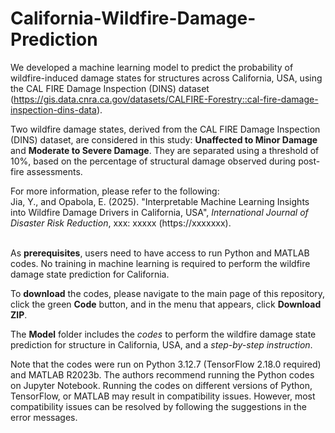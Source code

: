 # California-Wildfire-Damage-Prediction
We developed a machine learning model to predict the probability of wildfire-induced damage states for structures across California, USA, using the CAL FIRE Damage Inspection (DINS) dataset (https://gis.data.cnra.ca.gov/datasets/CALFIRE-Forestry::cal-fire-damage-inspection-dins-data).

Two wildfire damage states, derived from the CAL FIRE Damage Inspection (DINS) dataset, are considered in this study: **Unaffected to Minor Damage** and **Moderate to Severe Damage**. They are separated using a threshold of 10%, based on the percentage of structural damage observed during post-fire assessments. 


For more information, please refer to the following:\
Jia, Y., and Opabola, E. (2025). "Interpretable Machine Learning Insights into Wildfire Damage Drivers in California, USA", *International Journal of Disaster Risk Reduction*, xxx: xxxxx (https://xxxxxxx).
<br/><br/>

As **prerequisites**, users need to have access to run Python and MATLAB codes. No training in machine learning is required to perform the wildfire damage state prediction for California. 

To **download** the codes, please navigate to the main page of this repository, click the green **Code** button, and in the menu that appears, click **Download ZIP**. 

The **Model** folder includes the *codes* to perform the wildfire damage state prediction for structure in California, USA, and a *step-by-step instruction*. 


Note that the codes were run on Python 3.12.7 (TensorFlow 2.18.0 required) and MATLAB R2023b. The authors recommend running the Python codes on Jupyter Notebook. Running the codes on different versions of Python, TensorFlow, or MATLAB may result in compatibility issues. However, most compatibility issues can be resolved by following the suggestions in the error messages.
